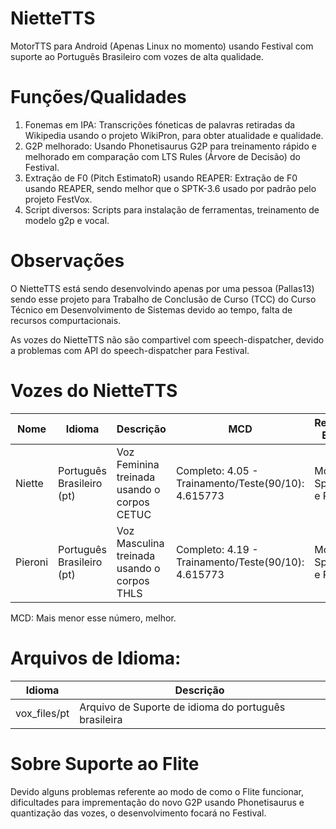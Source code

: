 # NietteTTS
MotorTTS para Android (Apenas Linux no momento) usando Festival com suporte ao Português Brasileiro com vozes de alta qualidade.

# Funções/Qualidades 

1. Fonemas em IPA:
Transcrições fóneticas de palavras retiradas da Wikipedia usando o projeto WikiPron, para obter atualidade e qualidade.
2. G2P melhorado:
Usando Phonetisaurus G2P para treinamento rápido e melhorado em comparação com LTS Rules (Árvore de Decisão) do Festival.
3. Extração de F0 (Pitch EstimatoR) usando REAPER:
Extração de F0 usando REAPER, sendo melhor que o SPTK-3.6 usado por padrão pelo projeto FestVox. 
4. Script diversos:
Scripts para instalação de ferramentas, treinamento de modelo g2p e vocal.

# Observações 
O NietteTTS está sendo desenvolvindo apenas por uma pessoa (Pallas13) sendo esse projeto para Trabalho de Conclusão de Curso (TCC) do Curso Técnico em Desenvolvimento de Sistemas devido ao tempo, falta de recursos compurtacionais.

As vozes do NietteTTS não são compartivel com speech-dispatcher, devido a problemas com API do speech-dispatcher para Festival.

# Vozes do NietteTTS

| Nome  | Idioma | Descrição | MCD | Recursos Extras | 
| ------------- | ------------- | ------------- | ------------- | ------------- |
| Niette   | Português Brasileiro (pt) | Voz Feminina treinada usando o corpos CETUC | Completo: 4.05 - Trainamento/Teste(90/10): 4.615773 | Modelos SpamF0 e Phrasig |
| Pieroni  | Português Brasileiro (pt) | Voz Masculina treinada usando o corpos THLS | Completo: 4.19 - Trainamento/Teste(90/10): 4.615773 | Modelo SpamF0 e Phrasig |

MCD: Mais menor esse número, melhor.

# Arquivos de Idioma:

| Idioma | Descrição |
| ------------- | ------------- |
| vox_files/pt  | Arquivo de Suporte de idioma do português brasileira |

# Sobre Suporte ao Flite
Devido alguns problemas referente ao modo de como o Flite funcionar, dificultades para imprementação do novo G2P usando Phonetisaurus e quantização das vozes, o desenvolvimento focará no Festival.
